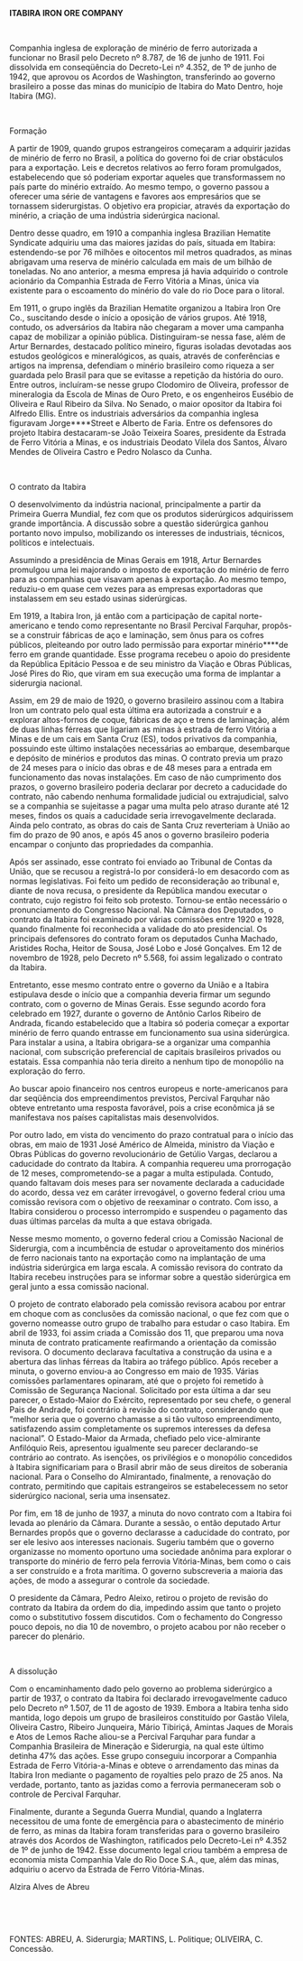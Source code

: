 **ITABIRA IRON ORE COMPANY**

 

Companhia inglesa de exploração de minério de ferro autorizada a
funcionar no Brasil pelo Decreto nº 8.787, de 16 de junho de 1911. Foi
dissolvida em conseqüência do Decreto-Lei nº 4.352, de 1º de junho de
1942, que aprovou os Acordos de Washington, transferindo ao governo
brasileiro a posse das minas do município de Itabira do Mato Dentro,
hoje Itabira (MG).

 

Formação

A partir de 1909, quando grupos estrangeiros começaram a adquirir
jazidas de minério de ferro no Brasil, a política do governo foi de
criar obstáculos para a exportação. Leis e decretos relativos ao ferro
foram promulgados, estabelecendo que só poderiam exportar aqueles que
transformassem no país parte do minério extraído. Ao mesmo tempo, o
governo passou a oferecer uma série de vantagens e favores aos
empresários que se tornassem siderurgistas. O objetivo era propiciar,
através da exportação do minério, a criação de uma indústria siderúrgica
nacional.

Dentro desse quadro, em 1910 a companhia inglesa Brazilian Hematite
Syndicate adquiriu uma das maiores jazidas do país, situada em Itabira:
estendendo-se por 76 milhões e oitocentos mil metros quadrados, as minas
abrigavam uma reserva de minério calculada em mais de um bilhão de
toneladas. No ano anterior, a mesma empresa já havia adquirido o
controle acionário da Companhia Estrada de Ferro Vitória a Minas, única
via existente para o escoamento do minério do vale do rio Doce para o
litoral.

Em 1911, o grupo inglês da Brazilian Hematite organizou a Itabira Iron
Ore Co., suscitando desde o início a oposição de vários grupos. Até
1918, contudo, os adversários da Itabira não chegaram a mover uma
campanha capaz de mobilizar a opinião pública. Distinguiram-se nessa
fase, além de Artur Bernardes, destacado político mineiro, figuras
isoladas devotadas aos estudos geológicos e mineralógicos, as quais,
através de conferências e artigos na imprensa, defendiam o minério
brasileiro como riqueza a ser guardada pelo Brasil para que se evitasse
a repetição da história do ouro. Entre outros, incluíram-se nesse grupo
Clodomiro de Oliveira, professor de mineralogia da Escola de Minas de
Ouro Preto, e os engenheiros Eusébio de Oliveira e Raul Ribeiro da
Silva. No Senado, o maior opositor da Itabira foi Alfredo Ellis. Entre
os industriais adversários da companhia inglesa figuravam
Jorge****Street e Alberto de Faria. Entre os defensores do projeto
Itabira destacaram-se João Teixeira Soares, presidente da Estrada de
Ferro Vitória a Minas, e os industriais Deodato Vilela dos Santos,
Álvaro Mendes de Oliveira Castro e Pedro Nolasco da Cunha.

 

O contrato da Itabira

O desenvolvimento da indústria nacional, principalmente a partir da
Primeira Guerra Mundial, fez com que os produtos siderúrgicos
adquirissem grande importância. A discussão sobre a questão siderúrgica
ganhou portanto novo impulso, mobilizando os interesses de industriais,
técnicos, políticos e intelectuais.

Assumindo a presidência de Minas Gerais em 1918, Artur Bernardes
promulgou uma lei majorando o imposto de exportação do minério de ferro
para as companhias que visavam apenas à exportação. Ao mesmo tempo,
reduziu-o em quase cem vezes para as empresas exportadoras que
instalassem em seu estado usinas siderúrgicas.

Em 1919, a Itabira Iron, já então com a participação de capital
norte-americano e tendo como representante no Brasil Percival Farquhar,
propôs-se a construir fábricas de aço e laminação, sem ônus para os
cofres públicos, pleiteando por outro lado permissão para exportar
minério****de ferro em grande quantidade. Esse programa recebeu o apoio
do presidente da República Epitácio Pessoa e de seu ministro da Viação e
Obras Públicas, José Pires do Rio, que viram em sua execução uma forma
de implantar a siderurgia nacional.

Assim, em 29 de maio de 1920, o governo brasileiro assinou com a Itabira
Iron um contrato pelo qual esta última era autorizada a construir e a
explorar altos-fornos de coque, fábricas de aço e trens de laminação,
além de duas linhas férreas que ligariam as minas à estrada de ferro
Vitória a Minas e de um cais em Santa Cruz (ES), todos privativos da
companhia, possuindo este último instalações necessárias ao embarque,
desembarque e depósito de minérios e produtos das minas. O contrato
previa um prazo de 24 meses para o início das obras e de 48 meses para a
entrada em funcionamento das novas instalações. Em caso de não
cumprimento dos prazos, o governo brasileiro poderia declarar por
decreto a caducidade do contrato, não cabendo nenhuma formalidade
judicial ou extrajudicial, salvo se a companhia se sujeitasse a pagar
uma multa pelo atraso durante até 12 meses, findos os quais a caducidade
seria irrevogavelmente declarada. Ainda pelo contrato, as obras do cais
de Santa Cruz reverteriam à União ao fim do prazo de 90 anos, e após 45
anos o governo brasileiro poderia encampar o conjunto das propriedades
da companhia.

Após ser assinado, esse contrato foi enviado ao Tribunal de Contas da
União, que se recusou a registrá-lo por considerá-lo em desacordo com as
normas legislativas. Foi feito um pedido de reconsideração ao tribunal
e, diante de nova recusa, o presidente da República mandou executar o
contrato, cujo registro foi feito sob protesto. Tornou-se então
necessário o pronunciamento do Congresso Nacional. Na Câmara dos
Deputados, o contrato da Itabira foi examinado por várias comissões
entre 1920 e 1928, quando finalmente foi reconhecida a validade do ato
presidencial. Os principais defensores do contrato foram os deputados
Cunha Machado, Aristides Rocha, Heitor de Sousa, José Lobo e José
Gonçalves. Em 12 de novembro de 1928, pelo Decreto nº 5.568, foi assim
legalizado o contrato da Itabira.

Entretanto, esse mesmo contrato entre o governo da União e a Itabira
estipulava desde o início que a companhia deveria firmar um segundo
contrato, com o governo de Minas Gerais. Esse segundo acordo fora
celebrado em 1927, durante o governo de Antônio Carlos Ribeiro de
Andrada, ficando estabelecido que a Itabira só poderia começar a
exportar minério de ferro quando entrasse em funcionamento sua usina
siderúrgica. Para instalar a usina, a Itabira obrigara-se a organizar
uma companhia nacional, com subscrição preferencial de capitais
brasileiros privados ou estatais. Essa companhia não teria direito a
nenhum tipo de monopólio na exploração do ferro.

Ao buscar apoio financeiro nos centros europeus e norte-americanos para
dar seqüência dos empreendimentos previstos, Percival Farquhar não
obteve entretanto uma resposta favorável, pois a crise econômica já se
manifestava nos países capitalistas mais desenvolvidos.

Por outro lado, em vista do vencimento do prazo contratual para o início
das obras, em maio de 1931 José Américo de Almeida, ministro da Viação e
Obras Públicas do governo revolucionário de Getúlio Vargas, declarou a
caducidade do contrato da Itabira. A companhia requereu uma prorrogação
de 12 meses, comprometendo-se a pagar a multa estipulada. Contudo,
quando faltavam dois meses para ser novamente declarada a caducidade do
acordo, dessa vez em caráter irrevogável, o governo federal criou uma
comissão revisora com o objetivo de reexaminar o contrato. Com isso, a
Itabira considerou o processo interrompido e suspendeu o pagamento das
duas últimas parcelas da multa a que estava obrigada.

Nesse mesmo momento, o governo federal criou a Comissão Nacional de
Siderurgia, com a incumbência de estudar o aproveitamento dos minérios
de ferro nacionais tanto na exportação como na implantação de uma
indústria siderúrgica em larga escala. A comissão revisora do contrato
da Itabira recebeu instruções para se informar sobre a questão
siderúrgica em geral junto a essa comissão nacional.

O projeto de contrato elaborado pela comissão revisora acabou por entrar
em choque com as conclusões da comissão nacional, o que fez com que o
governo nomeasse outro grupo de trabalho para estudar o caso Itabira. Em
abril de 1933, foi assim criada a Comissão dos 11, que preparou uma nova
minuta de contrato praticamente reafirmando a orientação da comissão
revisora. O documento declarava facultativa a construção da usina e a
abertura das linhas férreas da Itabira ao tráfego público. Após receber
a minuta, o governo enviou-a ao Congresso em maio de 1935. Várias
comissões parlamentares opinaram, até que o projeto foi remetido à
Comissão de Segurança Nacional. Solicitado por esta última a dar seu
parecer, o Estado-Maior do Exército, representado por seu chefe, o
general Pais de Andrade, foi contrário à revisão do contrato,
considerando que “melhor seria que o governo chamasse a si tão vultoso
empreendimento, satisfazendo assim completamente os supremos interesses
da defesa nacional”. O Estado-Maior da Armada, chefiado pelo
vice-almirante Anfilóquio Reis, apresentou igualmente seu parecer
declarando-se contrário ao contrato. As isenções, os privilégios e o
monopólio concedidos à Itabira significariam para o Brasil abrir mão de
seus direitos de soberania nacional. Para o Conselho do Almirantado,
finalmente, a renovação do contrato, permitindo que capitais
estrangeiros se estabelecessem no setor siderúrgico nacional, seria uma
insensatez.

Por fim, em 18 de junho de 1937, a minuta do novo contrato com a Itabira
foi levada ao plenário da Câmara. Durante a sessão, o então deputado
Artur Bernardes propôs que o governo declarasse a caducidade do
contrato, por ser ele lesivo aos interesses nacionais. Sugeriu também
que o governo organizasse no momento oportuno uma sociedade anônima para
explorar o transporte do minério de ferro pela ferrovia Vitória-Minas,
bem como o cais a ser construído e a frota marítima. O governo
subscreveria a maioria das ações, de modo a assegurar o controle da
sociedade.

O presidente da Câmara, Pedro Aleixo, retirou o projeto de revisão do
contrato da Itabira da ordem do dia, impedindo assim que tanto o projeto
como o substitutivo fossem discutidos. Com o fechamento do Congresso
pouco depois, no dia 10 de novembro, o projeto acabou por não receber o
parecer do plenário.

 

A dissolução

Com o encaminhamento dado pelo governo ao problema siderúrgico a partir
de 1937, o contrato da Itabira foi declarado irrevogavelmente caduco
pelo Decreto nº 1.507, de 11 de agosto de 1939. Embora a Itabira tenha
sido mantida, logo depois um grupo de brasileiros constituído por Gastão
Vilela, Oliveira Castro, Ribeiro Junqueira, Mário Tibiriçá, Amintas
Jaques de Morais e Atos de Lemos Rache aliou-se a Percival Farquhar para
fundar a Companhia Brasileira de Mineração e Siderurgia, na qual este
último detinha 47% das ações. Esse grupo conseguiu incorporar a
Companhia Estrada de Ferro Vitória-a-Minas e obteve o arrendamento das
minas da Itabira Iron mediante o pagamento de royalties pelo prazo de 25
anos. Na verdade, portanto, tanto as jazidas como a ferrovia
permaneceram sob o controle de Percival Farquhar.

Finalmente, durante a Segunda Guerra Mundial, quando a Inglaterra
necessitou de uma fonte de emergência para o abastecimento de minério de
ferro, as minas da Itabira foram transferidas para o governo brasileiro
através dos Acordos de Washington, ratificados pelo Decreto-Lei nº 4.352
de 1º de junho de 1942. Esse documento legal criou também a empresa de
economia mista Companhia Vale do Rio Doce S.A., que, além das minas,
adquiriu o acervo da Estrada de Ferro Vitória-Minas.

Alzira Alves de Abreu

 

 

FONTES: ABREU, A. Siderurgia; MARTINS, L. Politique; OLIVEIRA, C.
Concessão.

 
